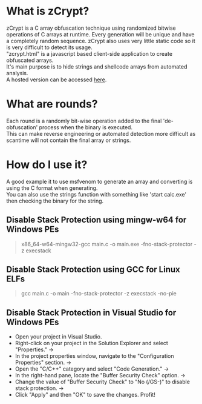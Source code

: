 # What is zCrypt?
zCrypt is a C array obfuscation technique using randomized bitwise operations of C arrays at runtime. 
Every generation will be unique and have a completely random sequence. zCrypt also uses very little static code so it is very difficult to detect its usage.<br>
"zcrypt.html" is a javascript based client-side application to create obfuscated arrays.<br>
It's main purpose is to hide strings and shellcode arrays from automated analysis.<br>
A hosted version can be accessed [here](https://ubfi.github.io/zCrypt/index.html).
# What are rounds?
Each round is a randomly bit-wise operation added to the final 'de-obfuscation' process when the binary is executed.<br>
This can make reverse engineering or automated detection more difficult as scantime will not contain the final array or strings.
# How do I use it?
A good example it to use msfvenom to generate an array and converting is using the C format when generating.<br>
You can also use the strings function with something like 'start calc.exe' then checking the binary for the string.

## Disable Stack Protection using mingw-w64 for Windows PEs
>x86_64-w64-mingw32-gcc main.c -o main.exe -fno-stack-protector -z execstack

## Disable Stack Protection using GCC for Linux ELFs
>gcc main.c -o main -fno-stack-protector -z execstack -no-pie

## Disable Stack Protection in Visual Studio for Windows PEs
- Open your project in Visual Studio.
- Right-click on your project in the Solution Explorer and select "Properties." ->
- In the project properties window, navigate to the "Configuration Properties" section. ->
- Open the "C/C++" category and select "Code Generation." ->
- In the right-hand pane, locate the "Buffer Security Check" option. ->
- Change the value of "Buffer Security Check" to "No (/GS-)" to disable stack protection. ->
- Click "Apply" and then "OK" to save the changes. Profit!
